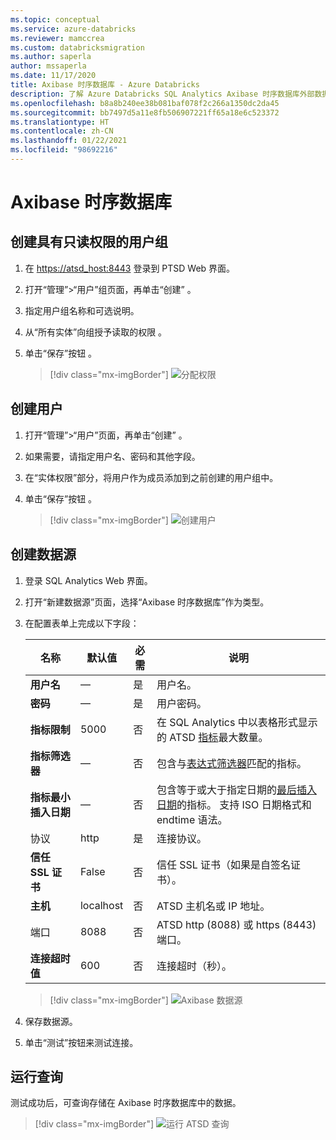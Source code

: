 ```yaml
---
ms.topic: conceptual
ms.service: azure-databricks
ms.reviewer: mamccrea
ms.custom: databricksmigration
ms.author: saperla
author: mssaperla
ms.date: 11/17/2020
title: Axibase 时序数据库 - Azure Databricks
description: 了解 Azure Databricks SQL Analytics Axibase 时序数据库外部数据源及其管理方式。
ms.openlocfilehash: b8a8b240ee38b081baf078f2c266a1350dc2da45
ms.sourcegitcommit: bb7497d5a11e8fb506907221ff65a18e6c523372
ms.translationtype: HT
ms.contentlocale: zh-CN
ms.lasthandoff: 01/22/2021
ms.locfileid: "98692216"
---
```

# <a name="axibase-time-series-database"></a>Axibase 时序数据库

## <a name="create-user-group-with-read-only-permission"></a>创建具有只读权限的用户组

1. 在 [https://atsd_host:8443](https://atsd_host:8443/) 登录到 PTSD Web 界面。
2. 打开“管理”>“用户”组页面，再单击“创建” 。
3. 指定用户组名称和可选说明。
4. 从“所有实体”向组授予读取的权限 。
5. 单击“保存”按钮  。

   > [!div class="mx-imgBorder"]
   > ![分配权限](../../../_static/images/sql/atsd-user-group.png)

## <a name="create-user"></a>创建用户

1. 打开“管理”>“用户”页面，再单击“创建” 。
2. 如果需要，请指定用户名、密码和其他字段。
3. 在“实体权限”部分，将用户作为成员添加到之前创建的用户组中。
4. 单击“保存”按钮  。

   > [!div class="mx-imgBorder"]
   > ![创建用户](../../../_static/images/sql/atsd-user.png)

## <a name="create-data-source"></a>创建数据源

1. 登录 SQL Analytics Web 界面。
2. 打开“新建数据源”页面，选择“Axibase 时序数据库”作为类型。
3. 在配置表单上完成以下字段：

   | **名称**                       | **默认值** | **必需** | **说明**                                                                                                                                                                                                                  |
   |--------------------------------|-------------------|--------------|----------------------------------------------------------------------------------------------------------------------------------------------------------------------------------------------------------------------------------|
   | **用户名**                   | —                 | 是          | 用户名。                                                                                                                                                                                                                       |
   | **密码**                   | —                 | 是          | 用户密码。                                                                                                                                                                                                                   |
   | **指标限制**               | 5000              | 否           | 在 SQL Analytics 中以表格形式显示的 ATSD [指标](https://github.com/axibase/atsd-docs/blob/master/api/meta/metric/list.md#query-parameters)最大数量。                                                                |
   | **指标筛选器**              | —                 | 否           | 包含与[表达式筛选器](https://github.com/axibase/atsd-docs/blob/master/api/meta/metric/list.md#query-parameters)匹配的指标。                                                                                    |
   | **指标最小插入日期** | —                 | 否           | 包含等于或大于指定日期的[最后插入日期](https://github.com/axibase/atsd-docs/blob/master/api/meta/metric/list.md#query-parameters)的指标。 支持 ISO 日期格式和 endtime 语法。 |
   | 协议                   | http              | 是          | 连接协议。                                                                                                                                                                                                             |
   | **信任 SSL 证书**      | False             | 否           | 信任 SSL 证书（如果是自签名证书）。                                                                                                                                                                        |
   | **主机**                       | localhost         | 否           | ATSD 主机名或 IP 地址。                                                                                                                                                                                                     |
   | 端口                       | 8088              | 否           | ATSD http (8088) 或 https (8443) 端口。                                                                                                                                                                                           |
   | **连接超时值**         | 600               | 否           | 连接超时（秒）。                                                                                                                                                                                                   |

   > [!div class="mx-imgBorder"]
   > ![Axibase 数据源](../../../_static/images/sql/atsd-datasource.png)

4. 保存数据源。
5. 单击“测试”按钮来测试连接。

## <a name="run-a-query"></a>运行查询

测试成功后，可查询存储在 Axibase 时序数据库中的数据。

> [!div class="mx-imgBorder"]
> ![运行 ATSD 查询](../../../_static/images/sql/atsd-query.png)